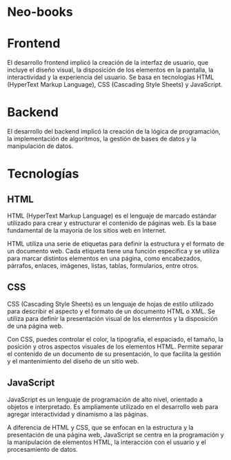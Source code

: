 # Neo-books

# Frontend

El desarrollo frontend implicó la creación de la interfaz de usuario, que incluye el diseño visual, la disposición de los elementos en la pantalla, la interactividad y la experiencia del usuario. Se basa en tecnologías HTML (HyperText Markup Language), CSS (Cascading Style Sheets) y JavaScript.

# Backend

El desarrollo del backend implicó la creación de la lógica de programación, la implementación de algoritmos, la gestión de bases de datos y la manipulación de datos.

# Tecnologías

## HTML

HTML (HyperText Markup Language) es el lenguaje de marcado estándar utilizado para crear y estructurar el contenido de páginas web. Es la base fundamental de la mayoría de los sitios web en Internet.

HTML utiliza una serie de etiquetas para definir la estructura y el formato de un documento web. Cada etiqueta tiene una función específica y se utiliza para marcar distintos elementos en una página, como encabezados, párrafos, enlaces, imágenes, listas, tablas, formularios, entre otros.

## CSS

CSS (Cascading Style Sheets) es un lenguaje de hojas de estilo utilizado para describir el aspecto y el formato de un documento HTML o XML. Se utiliza para definir la presentación visual de los elementos y la disposición de una página web.

Con CSS, puedes controlar el color, la tipografía, el espaciado, el tamaño, la posición y otros aspectos visuales de los elementos HTML. Permite separar el contenido de un documento de su presentación, lo que facilita la gestión y el mantenimiento del diseño de un sitio web.

## JavaScript

JavaScript es un lenguaje de programación de alto nivel, orientado a objetos e interpretado. Es ampliamente utilizado en el desarrollo web para agregar interactividad y dinamismo a las páginas.

A diferencia de HTML y CSS, que se enfocan en la estructura y la presentación de una página web, JavaScript se centra en la programación y la manipulación de elementos HTML, la interacción con el usuario y el procesamiento de datos.

